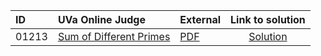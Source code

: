 | ID | UVa Online Judge | External | Link to solution |
|:---|:---|:---|:---:|
| 01213 | [Sum of Different Primes](https://onlinejudge.org/index.php?option=com_onlinejudge&Itemid=8&category=652&page=show_problem&problem=3654) | [PDF](https://onlinejudge.org/external/12/1213.pdf) | [Solution](https://github.com/versenyi98/uva-solutions/tree/main/solutions/01213%20-%20Sum%20of%20Different%20Primes)|
